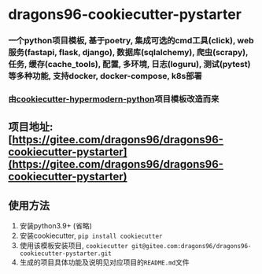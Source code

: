 # dragons96-cookiecutter-pystarter 
### 一个python项目模板, 基于poetry, 集成可选的cmd工具(click), web服务(fastapi, flask, django), 数据库(sqlalchemy), 爬虫(scrapy), 任务, 缓存(cache_tools), 配置, 多环境, 日志(loguru), 测试(pytest)等多种功能, 支持docker, docker-compose, k8s部署
### 由[cookiecutter-hypermodern-python](https://github.com/cjolowicz/cookiecutter-hypermodern-python)项目模板改造而来

## 项目地址: [https://gitee.com/dragons96/dragons96-cookiecutter-pystarter](https://gitee.com/dragons96/dragons96-cookiecutter-pystarter)

## 使用方法
1. 安装python3.9+ (省略)
2. 安装cookiecutter, `pip install cookiecutter`
3. 使用该模板安装项目, `cookiecutter git@gitee.com:dragons96/dragons96-cookiecutter-pystarter.git`
4. 生成的项目具体功能及说明见对应项目的`README.md`文件
